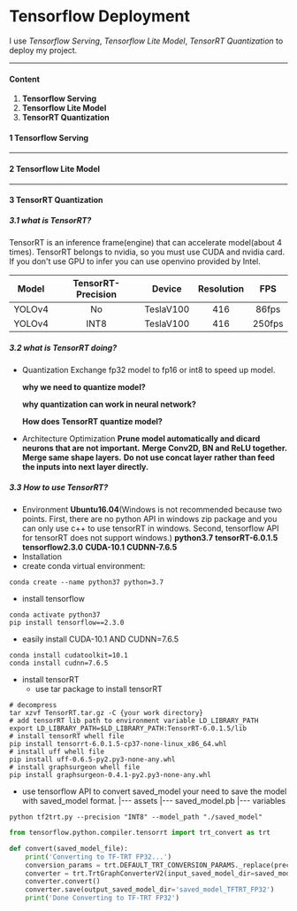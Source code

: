# Tensorflow Deployment
I use *Tensorflow Serving*, *Tensorflow Lite Model*, *TensorRT Quantization* to deploy my project.
___
#### Content
1. **Tensorflow Serving**
2. **Tensorflow Lite Model**
3. **TensorRT Quantization**

#### 1 Tensorflow Serving

---


#### 2 Tensorflow Lite Model

---

#### 3 TensorRT Quantization
##### 3.1 what is TensorRT?
TensorRT is an inference frame(engine) that can accelerate model(about 4 times). TensorRT belongs to nvidia, so you must use CUDA and nvidia card. If you don't use GPU to infer you can use openvino provided by Intel.

| Model  | TensorRT-Precision |  Device   | Resolution |  FPS   |
| :----: | :----------------: | :-------: | :--------: | :----: |
| YOLOv4 |         No         | TeslaV100 |    416     | 86fps  |
| YOLOv4 |        INT8        | TeslaV100 |    416     | 250fps |

##### 3.2 what is TensorRT doing?
* Quantization
  Exchange fp32 model to fp16 or int8 to speed up model.

  **why we need to quantize model?**

  

  **why quantization can work in neural network?**

  

  **How does TensorRT quantize model?**

  

*  Architecture Optimization
**Prune model automatically and dicard neurons that are not important.**
**Merge Conv2D, BN and ReLU together.**
**Merge same shape layers.**
**Do not use concat layer rather than feed the inputs into next layer directly.**

##### 3.3 How to use TensorRT?
* Environment
**Ubuntu16.04**(Windows is not recommended because two points. First, there are no python API in windows zip package and you can only use c++ to use tensorRT in windows. Second, tensorflow API for tensorRT does not support windows.)
**python3.7**
**tensorRT-6.0.1.5**
**tensorflow2.3.0**
**CUDA-10.1**
**CUDNN-7.6.5**
* Installation
* create conda virtual environment:
```
conda create --name python37 python=3.7
```
* install tensorflow

```
conda activate python37
pip install tensorflow==2.3.0
```
* easily install CUDA-10.1 AND CUDNN=7.6.5

```
conda install cudatoolkit=10.1
conda install cudnn=7.6.5
```
* install tensorRT
  * use tar package to install tensorRT

```
# decompress
tar xzvf TensorRT.tar.gz -C {your work directory}
# add tensorRT lib path to environment variable LD_LIBRARY_PATH
export LD_LIBRARY_PATH=$LD_LIBRARY_PATH:TensorRT-6.0.1.5/lib
# install tensorRT whell file
pip install tensorrt-6.0.1.5-cp37-none-linux_x86_64.whl
# install uff whell file
pip install uff-0.6.5-py2.py3-none-any.whl
# install graphsurgeon whell file
pip install graphsurgeon-0.4.1-py2.py3-none-any.whl
```

* use tensorflow API to convert saved_model
  your need to save the model with saved_model format.
  |--- assets
  |--- saved_model.pb
  |--- variables
```shell
python tf2trt.py --precision "INT8" --model_path "./saved_model"
```

```python
from tensorflow.python.compiler.tensorrt import trt_convert as trt

def convert(saved_model_file):
	print('Converting to TF-TRT FP32...')
	conversion_params = trt.DEFAULT_TRT_CONVERSION_PARAMS._replace(precision_mode=trt.TrtPrecisionMode.FP32,                                                                    max_workspace_size_bytes=8000000000)
    converter = trt.TrtGraphConverterV2(input_saved_model_dir=saved_model_file,                         ·		                                    conversion_params=conversion_params)
    converter.convert()
    converter.save(output_saved_model_dir='saved_model_TFTRT_FP32')
    print('Done Converting to TF-TRT FP32')
```

